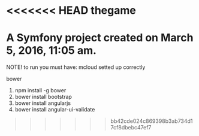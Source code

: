 <<<<<<< HEAD
thegame
=======

A Symfony project created on March 5, 2016, 11:05 am.
=======
NOTE!
to run you must have:
mcloud setted up correctly

bower
1) npm install -g bower
2) bower install bootstrap
3) bower install angularjs
4) bower install angular-ui-validate
>>>>>>> bb42cde024c869398b3ab734d17cf8dbebc47ef7
